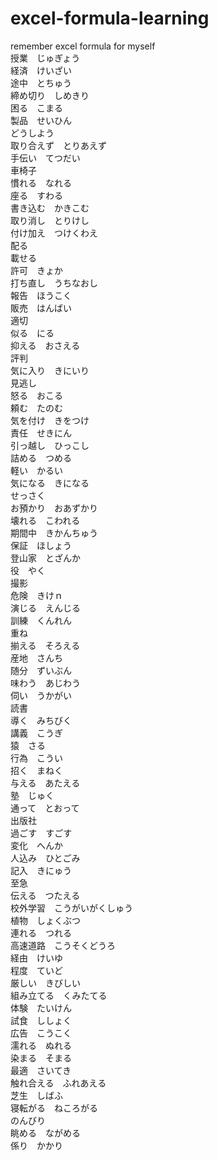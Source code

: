 # excel-formula-learning
remember excel formula for myself
</br>
授業　じゅぎょう</br> 
経済　けいざい</br> 
途中　とちゅう</br> 
締め切り　しめきり</br> 
困る　こまる</br> 
製品　せいひん</br> 
どうしよう</br> 
取り合えず　とりあえず</br> 
手伝い　てつだい</br> 
車椅子</br> 
慣れる　なれる</br> 
座る　すわる</br> 
書き込む　かきこむ</br> 
取り消し　とりけし</br> 
付け加え　つけくわえ</br> 
配る</br> 
載せる</br> 
許可　きょか</br> 
打ち直し　うちなおし</br> 
報告　ほうこく</br> 
販売　はんばい</br> 
適切</br> 
似る　にる</br> 
抑える　おさえる</br> 
評判</br> 
気に入り　きにいり</br> 
見逃し</br> 
怒る　おこる</br> 
頼む　たのむ</br> 
気を付け　きをつけ</br> 
責任　せきにん</br> 
引っ越し　ひっこし</br> 
詰める　つめる</br> 
軽い　かるい</br> 
気になる　きになる</br> 
せっさく</br> 
お預かり　おあずかり</br> 
壊れる　こわれる</br> 
期間中　きかんちゅう</br> 
保証　ほしょう</br> 
登山家　とざんか</br> 
役　やく</br> 
撮影</br> 
危険　きけｎ</br> 
演じる　えんじる</br> 
訓練　くんれん</br> 
重ね</br> 
揃える　そろえる</br> 
産地　さんち</br> 
随分　ずいぶん</br> 
味わう　あじわう</br> 
伺い　うかがい</br> 
読書</br> 
導く　みちびく</br> 
講義　こうぎ</br> 
猿　さる</br> 
行為　こうい</br> 
招く　まねく</br> 
与える　あたえる</br> 
塾　じゅく</br> 
通って　とおって</br> 
出版社</br> 
過ごす　すごす</br> 
変化　へんか</br> 
人込み　ひとごみ</br> 
記入　きにゅう</br> 
至急</br> 
伝える　つたえる</br> 
校外学習　こうがいがくしゅう</br> 
植物　しょくぶつ</br> 
連れる　つれる</br> 
高速道路　こうそくどうろ</br> 
経由　けいゆ</br> 
程度　ていど</br> 
厳しい　きびしい</br> 
組み立てる　くみたてる</br> 
体験　たいけん</br> 
試食　ししょく</br> 
広告　こうこく</br> 
濡れる　ぬれる</br> 
染まる　そまる</br> 
最適　さいてき</br> 
触れ合える　ふれあえる</br> 
芝生　しばふ</br> 
寝転がる　ねころがる</br> 
のんびり</br> 
眺める　ながめる</br> 
係り　かかり
